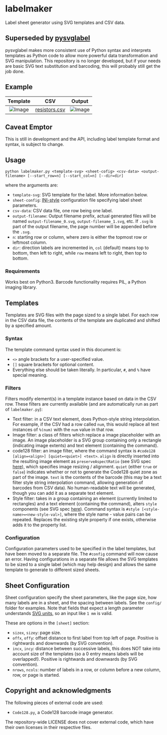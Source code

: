 # labelmaker
Label sheet generator using SVG templates and CSV data.

## Superseded by [pysvglabel](https://github.com/ducky64/pysvglabel)
pysvglabel makes more consistent use of Python syntax and interprets templates as Python code to allow more powerful data transformation and SVG manipulation.
This repository is no longer developed, but if your needs are basic SVG text substitution and barcoding, this will probably still get the job done.

## Example

| Template | CSV | Output |
|:---:|:---:|:---:|
| ![Image](../master/docs/template_resistors.png?raw=true) | [resistors.csv](../master/docs/resistors.csv) | ![Image](../master/docs/gen_resistors.png?raw=true) |

## Caveat Emptor
This is still in development and the API, including label template format and syntax, is subject to change. 

## Usage
`python labelmaker.py <template-svg> <sheet-cofig> <csv-data> <output-filename> [--start_row=n] [--start_col=n] [--dir=dir]`

where the arguments are:

- `template-svg`: SVG template for the label. More information below.
- `sheet-config`: [INI-style](https://docs.python.org/3/library/configparser.html) configuration file specifying label sheet parameters.
- `csv-data`: CSV data file, one row being one label.
- `output-filename`: Output filename prefix, actual generated files will be named `output-filename_0.svg`, `output-filename_1.svg`, etc. If `.svg` is part of the output filename, the page number will be appended before the `.svg`.
- `n`: starting row or column, where zero is either the topmost row or leftmost column.
- `dir`: direction labels are incremented in, `col` (default) means top to bottom, then left to right, while `row` means left to right, then top to bottom. 

### Requirements
Works best on Python3. Barcode functionality requires PIL, a Python imaging library.

## Templates
Templates are SVG files with the page sized to a single label. For each row in the CSV data file, the contents of the template are duplicated and shifted by a specified amount.

### Syntax
The template command syntax used in this document is:

- `<>` angle brackets for a user-specified value.
- `[]` square brackets for optional content.
- Everything else should be taken literally. In particular, `#`, and `%` have special meaning.

### Filters
Filters modify element(s) in a template instance based on data in the CSV row. These filters are currently available (and are automatically run as part of `labelmaker.py`):

- Text filter: in a CSV text element, does Python-style string interpolation. For example, if the CSV had a row called `num`, this would replace all text instances of `%(num)` with the `num` value in that row.
- Image filter: a class of filters which replace a image placeholder with an image. An image placeholder is a SVG group containing only a rectangle (indicating image extents) and text element (containing the command).
- code128 filter: an image filter, where the command syntax is `#code128 [align=<align>] [quiet=<quiet>] <text>`. `align` is directly inserted into the resulting image element as `preserveAspectRatio` (see SVG spec [here](https://www.w3.org/TR/SVG/coords.html#PreserveAspectRatioAttribute)), which specifies image resizing / alignment. `quiet` (either `true` or `false`) indicates whether or not to generate the Code128 quiet zone as part of the image. `text` is the contents of the barcode (this may be a text filter style string interpolation command, allowing generation of barcodes from CSV data). No human-readable text will be generated, though you can add it as a separate text element.
- Style filter: takes in a group containing an element (currently limited to rectangles) and a text element (containing the command), alters `style` components (see SVG spec [here](https://www.w3.org/TR/SVG/styling.html)). Command syntax is `#style [<style-name>=<new-style-val>]`, where the style name - value pairs can be repeated. Replaces the existing style property if one exists, otherwise adds it to the property list.

### Configuration
Configuration parameters used to be specified in the label templates, but have been moved to a separate file. The `#config` command will now cause an error. Having configurations in a separate file allows the SVG templates to be sized to a single label (which may help design) and allows the same template to generate to different sized sheets.

## Sheet Configuration
Sheet configuration specify the sheet parameters, like the page size, how many labels are in a sheet, and the spacing between labels. See the `config/` folder for examples. Note that fields that expect a length parameter understands [SVG units](https://www.w3.org/TR/SVG/coords.html#Units), so an input like `1 mm` is valid.

These are options in the `[sheet]` section:
- `sizex`, `sizey`: page size.
- `offx`, `offy`: offset distance to first label from top left of page. Positive is rightwards and downwards (by SVG convention).
- `incx`, `incy`: distance between successive labels, this does NOT take into account size of the templates (so a 0 entry means labels will be overlapped!). Positive is rightwards and downwards (by SVG convention).
- `nrows`, `ncols`: number of labels in a row, or column before a new column, row, or page is started.


## Copyright and acknowledgments
The following pieces of external code are used:

- `Code128.py`, a Code128 barcode image generator.

The repository-wide LICENSE does not cover external code, which have their own licenses in their respective files.
